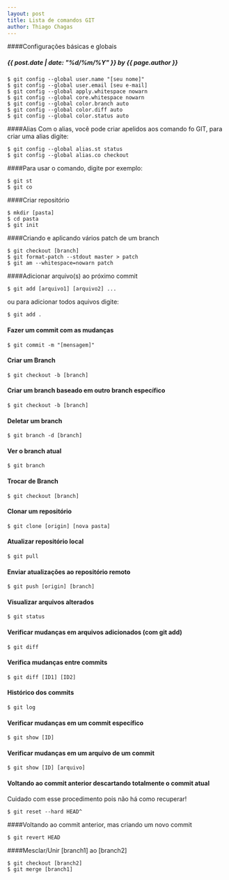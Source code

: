 ```yaml
---
layout: post
title: Lista de comandos GIT
author: Thiago Chagas
---
```


####Configurações básicas e globais
<h5>{{ post.date | date: "%d/%m/%Y" }} by {{ page.author }}</h5>
<pre><code>$ git config --global user.name "[seu nome]"
$ git config --global user.email [seu e-mail]
$ git config --global apply.whitespace nowarn
$ git config --global core.whitespace nowarn
$ git config --global color.branch auto
$ git config --global color.diff auto
$ git config --global color.status auto</code></pre>

<!-- break -->
####Alias
Com o alias, você pode criar apelidos aos comando fo GIT, para criar uma alias digite:

<pre><code>$ git config --global alias.st status
$ git config --global alias.co checkout</code></pre>

####Para usar o comando, digite por exemplo:

<pre><code>$ git st
$ git co</code></pre>


####Criar repositório

<pre><code>$ mkdir [pasta]
$ cd pasta
$ git init</code></pre>


####Criando e aplicando vários patch de um branch

<pre><code>$ git checkout [branch]
$ git format-patch --stdout master > patch
$ git am --whitespace=nowarn patch</code></pre>
####Adicionar arquivo(s) ao próximo commit

<pre><code>$ git add [arquivo1] [arquivo2] ...</code></pre>
ou para adicionar todos aquivos digite:

<pre><code>$ git add .</code></pre>
#### Fazer um commit com as mudanças
<pre><code>$ git commit -m "[mensagem]"</code></pre>
#### Criar um Branch
<pre><code>$ git checkout -b [branch]</code></pre>
#### Criar um branch baseado em outro branch específico
<pre><code>$ git checkout -b [branch]</code></pre>
#### Deletar um branch
<pre><code>$ git branch -d [branch]</code></pre>
#### Ver o branch atual
<pre><code>$ git branch</code></pre>
#### Trocar de Branch
<pre><code>$ git checkout [branch]</code></pre>
#### Clonar um repositório
<pre><code>$ git clone [origin] [nova pasta]</code></pre>
#### Atualizar repositório local
<pre><code>$ git pull</code></pre>
#### Enviar atualizações ao repositório remoto
<code>$ git push [origin] [branch]</code>
#### Visualizar arquivos alterados
<pre><code>$ git status</code></pre>
#### Verificar mudanças em arquivos adicionados (com git add)
<pre><code>$ git diff</code></pre>
#### Verifica mudanças entre commits
<pre><code>$ git diff [ID1] [ID2]</code></pre>
#### Histórico dos commits
<pre><code>$ git log</code></pre>
#### Verificar mudanças em um commit específico
<pre><code>$ git show [ID]</code></pre>
#### Verificar mudanças em um arquivo de um commit
<pre><code>$ git show [ID] [arquivo]</code></pre>

#### Voltando ao commit anterior descartando totalmente o commit atual
Cuidado com esse procedimento pois não há como recuperar!

<pre><code>$ git reset --hard HEAD^</code></pre>
####Voltando ao commit anterior, mas criando um novo commit
<pre><code>$ git revert HEAD</code></pre>

####Mesclar/Unir [branch1] ao [branch2]
<pre><code>$ git checkout [branch2]
$ git merge [branch1]</code></pre>